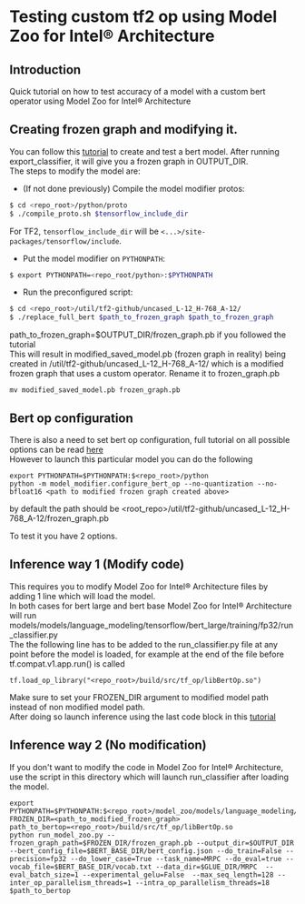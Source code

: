 # Testing custom tf2 op using Model Zoo for Intel® Architecture
## Introduction

Quick tutorial on how to test accuracy of a model with a custom bert operator using Model Zoo for Intel® Architecture

## Creating frozen graph and modifying it.

You can follow this [tutorial](https://github.com/IntelAI/models/blob/master/benchmarks/language_modeling/tensorflow/bert_base/README.md)
to create and test a bert model. After running  export_classifier, it will give you a frozen graph in OUTPUT_DIR.<br />The steps to modify the model are:

* (If not done previously) Compile the model modifier protos:
```sh
$ cd <repo_root>/python/proto
$ ./compile_proto.sh $tensorflow_include_dir
```
For TF2, `tensorflow_include_dir` will be `<...>/site-packages/tensorflow/include`. 

* Put the model modifier on `PYTHONPATH`:
```sh
$ export PYTHONPATH=<repo_root/python>:$PYTHONPATH
```

* Run the preconfigured script:
```sh
$ cd <repo_root>/util/tf2-github/uncased_L-12_H-768_A-12/
$ ./replace_full_bert $path_to_frozen_graph $path_to_frozen_graph
```
path_to_frozen_graph=$OUTPUT_DIR/frozen_graph.pb if you followed the tutorial<br />
This will result in modified_saved_model.pb (frozen graph in reality) being created in /util/tf2-github/uncased_L-12_H-768_A-12/ which is a modified frozen graph that uses a custom operator.
Rename it to frozen_graph.pb
```
mv modified_saved_model.pb frozen_graph.pb
```

## Bert op configuration

There is also a need to set bert op configuration, full tutorial on all possible options can be read [here](../../python)<br />
However to launch this particular model you can do the following
```
export PYTHONPATH=$PYTHONPATH:$<repo_root>/python
python -m model_modifier.configure_bert_op --no-quantization --no-bfloat16 <path to modified frozen graph created above>
```
by default the path should be <root_repo>/util/tf2-github/uncased_L-12_H-768_A-12/frozen_graph.pb

To test it you have 2 options.

## Inference way 1 (Modify code)
This requires you to modify Model Zoo for Intel® Architecture files by adding 1 line which will load the model.<br />
In both cases for bert large and bert base Model Zoo for Intel® Architecture will run models/models/language_modeling/tensorflow/bert_large/training/fp32/run_classifier.py<br />
The the following line has to be added to the run_classifier.py file at any point before the model is loaded, for example at the end of the file before tf.compat.v1.app.run() is called 
``` 
tf.load_op_library("<repo_root>/build/src/tf_op/libBertOp.so")
``` 
Make sure to set your FROZEN_DIR argument to modified model path instead of non modified model path.<br />
After doing so launch inference using the last code block in this [tutorial](https://github.com/IntelAI/models/blob/master/benchmarks/language_modeling/tensorflow/bert_base/README.md)

## Inference way 2 (No modification)    
If you don't want to modify the code in Model Zoo for Intel® Architecture, use the script in this directory which will launch run_classifier after loading the model.
```
export PYTHONPATH=$PYTHONPATH:$<repo_root>/model_zoo/models/language_modeling/tensorflow/bert_large/inference
FROZEN_DIR=<path_to_modified_frozen_graph>
path_to_bertop=<repo_root>/build/src/tf_op/libBertOp.so
python run_model_zoo.py --frozen_graph_path=$FROZEN_DIR/frozen_graph.pb --output_dir=$OUTPUT_DIR --bert_config_file=$BERT_BASE_DIR/bert_config.json --do_train=False --precision=fp32 --do_lower_case=True --task_name=MRPC --do_eval=true --vocab_file=$BERT_BASE_DIR/vocab.txt --data_dir=$GLUE_DIR/MRPC  --eval_batch_size=1 --experimental_gelu=False  --max_seq_length=128 --inter_op_parallelism_threads=1 --intra_op_parallelism_threads=18 $path_to_bertop
``` 
